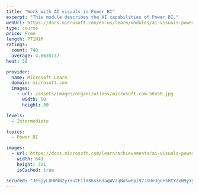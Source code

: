 ```yaml
---
title: "Work with AI visuals in Power BI"
excerpt: "This module describes the AI capabilities of Power BI."
webUrl: https://docs.microsoft.com/en-us/learn/modules/ai-visuals-power-bi/
type: course
price: Free
length: PT1H1M
ratings:
  count: 740
  average: 4.6635137
heat: 58

provider:
  name: Microsoft Learn
  domain: microsoft.com
  images:
    - url: /assets/images/organizations/microsoft.com-50x50.jpg
      width: 50
      height: 50

levels:
  - Intermediate

topics:
  - Power BI

images:
  - url: https://docs.microsoft.com/learn/achievements/ai-visuals-power-bi-social.png
    width: 643
    height: 321
    isCached: true

secured: "JFSjyL8HWdN2yr+u2FilXB6skBdaqWVZqBoSwHpi97JYUeJgo+5HtYZxW9yYyXD58mRNz/pEgmyqvScxyBncp6fSnAdHnv6ETz7FC3JqYOLWTf1wjwDxNFIovfc04Mjw6Sj4yhXEfhF9GcGTlc1QukAw8RipO5Kdv9Y0jjdPTiF+o8B/eYoRnwKaN6ZN7bsOeZLZCq08NlG3IuXiPWwQFodiP3bvytnhp4/WSYakfqpFq9thvp2LSkdZDTWmh5Sa5t5s2d6POsTmieNXJ9ayy4XKkES+j4UAs4048aVie4b2zyDDIViHRtXKsGy8tgDV9YAxI5yCa2EcTt6ZrZsFOm12Yyoxrm/zndUN38BpnnLuhFwo2ydJOvJd/4/rJyMgjTKyMXWVtjxa9DTxxIMpeUVa2hot7M2sfGFUwl2B4sg=;DvJZopL2mGKEUmJ462c9Bw=="
---
```


